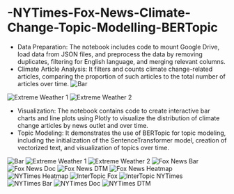 # -NYTimes-Fox-News-Climate-Change-Topic-Modelling-BERTopic


- Data Preparation: The notebook includes code to mount Google Drive, load data from JSON files, and preprocess the data by removing duplicates, filtering for English language, and merging relevant columns.
- Climate Article Analysis: It filters and counts climate change-related articles, comparing the proportion of such articles to the total number of articles over time.
![Bar](./images_png/bar.png)

![Extreme Weather 1](./images_png/ex1_weather.png)
![Extreme Weather 2](./images_png/ex_weather.png)

- Visualization: The notebook contains code to create interactive bar charts and line plots using Plotly to visualize the distribution of climate change articles by news outlet and over time.
- Topic Modeling: It demonstrates the use of BERTopic for topic modeling, including the initialization of the SentenceTransformer model, creation of vectorized text, and visualization of topics over time.



![Bar](./images_png/bar.png)
![Extreme Weather 1](./images_png/ex1_weather.png)
![Extreme Weather 2](./images_png/ex_weather.png)
![Fox News Bar](./images_png/foxnews_bar.png)
![Fox News Doc](./images_png/foxnews_doc.png)
![Fox News DTM](./images_png/foxnews_dtm.png)
![Fox News Heatmap](./images_png/foxnews_heatmap.png)
![NYTimes Heatmap](./images_png/nytimes_heatmap.png)
![InterTopic Fox](./images_png/intertopic_fox.png)
![InterTopic NYTimes](./images_png/intertopic_nytimes.png)
![NYTimes Bar](./images_png/nytimes_bar.png)
![NYTimes Doc](./images_png/nytimes_doc.png)
![NYTimes DTM](./images_png/nytimes_dtm.png)
